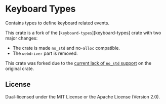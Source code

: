 Keyboard Types
==============

Contains types to define keyboard related events.

This crate is a fork of the [`keyboard-types`][keyboard-types] crate with two major changes:

- The crate is made `no_std` and no-`alloc` compatible.
- The `webdriver` part is removed.

This crate was forked due to the [current lack of `no_std` support](https://github.com/pyfisch/keyboard-types/issues/17) on the original crate.

## License

Dual-licensed under the MIT License or the Apache License (Version 2.0).